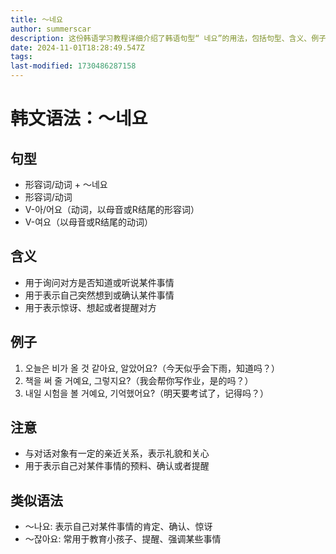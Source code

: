```yaml
---
title: 〜네요
author: summerscar
description: 这份韩语学习教程详细介绍了韩语句型“ 네요”的用法，包括句型、含义、例子和注意事项。适用于表达猜测、确认、惊讶等情感。
date: 2024-11-01T18:28:49.547Z
tags:
last-modified: 1730486287158
---
```


# 韩文语法：〜네요

## 句型
- 形容词/动词 + 〜네요
- 形容词/动词
- V-아/어요（动词，以母音或R结尾的形容词）
- V-여요（以母音或R结尾的动词）

## 含义
- 用于询问对方是否知道或听说某件事情
- 用于表示自己突然想到或确认某件事情
- 用于表示惊讶、想起或者提醒对方

## 例子
1. <Speak>오늘은 비가 올 것 같아요, 알았어요?</Speak>（今天似乎会下雨，知道吗？）  
2. <Speak>책을 써 줄 거예요, 그렇지요?</Speak>（我会帮你写作业，是的吗？）  
3. <Speak>내일 시험을 볼 거예요, 기억했어요?</Speak>（明天要考试了，记得吗？）

## 注意
- 与对话对象有一定的亲近关系，表示礼貌和关心
- 用于表示自己对某件事情的预料、确认或者提醒

## 类似语法
- 〜나요: 表示自己对某件事情的肯定、确认、惊讶
- 〜잖아요: 常用于教育小孩子、提醒、强调某些事情